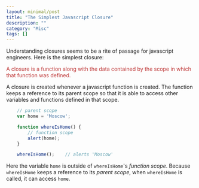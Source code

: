 ```yaml
---
layout: minimal/post
title: "The Simplest Javascript Closure"
description: ""
category: "Misc"
tags: []
---
```


Understanding closures seems to be a rite of passage for javascript engineers.
Here is the simplest closure:

<span style='color:rgb(189, 51, 51);'>
    A closure is a function along with the data contained by the scope in which that function was defined.
</span>

A closure is created whenever a javascript function is created.
The function keeps a reference to its parent scope so that it is able to access other variables and functions defined in that scope.

```javascript
    // parent scope
    var home = 'Moscow';

    function whereIsHome() {
        // function scope
        alert(home);
    }

    whereIsHome();    // alerts 'Moscow'
```

Here the variable `home` is outside of `whereIsHome`'s *function scope*. 
Because `whereIsHome` keeps a reference to its *parent scope*, when `whereIsHome` is called, it can access `home`.

